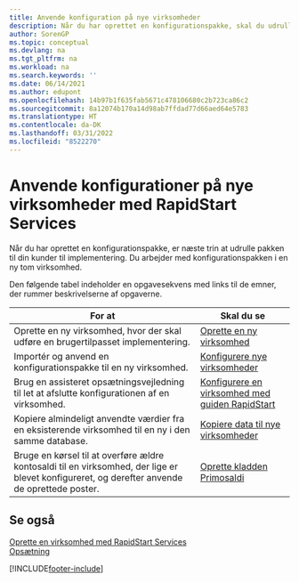 ```yaml
---
title: Anvende konfiguration på nye virksomheder
description: Når du har oprettet en konfigurationspakke, skal du udrulle pakken til din kunde til implementering. Du kan bruge konfigurationen med en ny tom virksomhed, hvis du bruger RapidStart Services.
author: SorenGP
ms.topic: conceptual
ms.devlang: na
ms.tgt_pltfrm: na
ms.workload: na
ms.search.keywords: ''
ms.date: 06/14/2021
ms.author: edupont
ms.openlocfilehash: 14b97b1f635fab5671c478106680c2b723ca86c2
ms.sourcegitcommit: 8a12074b170a14d98ab7ffdad77d66aed64e5783
ms.translationtype: HT
ms.contentlocale: da-DK
ms.lasthandoff: 03/31/2022
ms.locfileid: "8522270"
---
```

# <a name="apply-configurations-to-new-companies-with-rapidstart-services"></a>Anvende konfigurationer på nye virksomheder med RapidStart Services
Når du har oprettet en konfigurationspakke, er næste trin at udrulle pakken til din kunder til implementering. Du arbejder med konfigurationspakken i en ny tom virksomhed.  

 Den følgende tabel indeholder en opgavesekvens med links til de emner, der rummer beskrivelserne af opgaverne.

|**For at**|**Skal du se**|  
|------------|-------------|  
|Oprette en ny virksomhed, hvor der skal udføre en brugertilpasset implementering.|[Oprette en ny virksomhed](admin-how-to-create-a-new-company.md)|  
|Importér og anvend en konfigurationspakke til en ny virksomhed.|[Konfigurere nye virksomheder](admin-how-to-configure-new-companies.md)|  
|Brug en assisteret opsætningsvejledning til let at afslutte konfigurationen af en virksomhed.|[Konfigurere en virksomhed med guiden RapidStart](admin-how-to-configure-a-company-with-the-rapidstart-wizard.md)|
|Kopiere almindeligt anvendte værdier fra en eksisterende virksomhed til en ny i den samme database.|[Kopiere data til nye virksomheder](admin-how-to-copy-data-to-new-companies.md)|  
|Bruge en kørsel til at overføre ældre kontosaldi til en virksomhed, der lige er blevet konfigureret, og derefter anvende de oprettede poster.|[Oprette kladden Primosaldi](admin-how-to-create-journal-opening-balances.md)|  

## <a name="see-also"></a>Se også  
[Oprette en virksomhed med RapidStart Services](admin-set-up-a-company-with-rapidstart.md)  
[Opsætning](admin-setup-and-administration.md)


[!INCLUDE[footer-include](includes/footer-banner.md)]